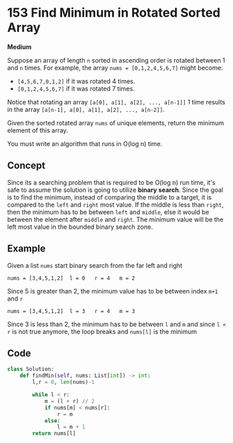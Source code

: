 # 153 Find Minimum in Rotated Sorted Array

**Medium**

Suppose an array of length `n` sorted in ascending order is rotated between 1 and `n` times. For example, the array `nums = [0,1,2,4,5,6,7]` might become:

- `[4,5,6,7,0,1,2]` if it was rotated 4 times.
- `[0,1,2,4,5,6,7]` if it was rotated 7 times.

Notice that rotating an array `[a[0], a[1], a[2], ..., a[n-1]]` 1 time results in the array `[a[n-1], a[0], a[1], a[2], ..., a[n-2]]`.

Given the sorted rotated array `nums` of unique elements, return the minimum element of this array.

You must write an algorithm that runs in O(log n) time.

## Concept

Since its a searching problem that is required to be O(log n) run time, it's safe to assume the solution is going to utilize **binary search**. Since the goal is to find the minimum, instead of comparing the middle to a target, it is compared to the `left` and `right` most value. If the middle is less than `right`, then the minimum has to be between `left` and `middle`, else it would be between the element after `middle` and `right`. The minimum value will be the left most value in the bounded binary search zone.

## Example

Given a list `nums` start binary search from the far left and right

```
nums = [3,4,5,1,2]  l = 0   r = 4   m = 2
```

Since 5 is greater than 2, the minimum value has to be between index `m+1` and `r`

```
nums = [3,4,5,1,2]  l = 3   r = 4   m = 3
```

Since 3 is less than 2, the minimum has to be between `l` and `m` and since `l < r` is not true anymore, the loop breaks and `nums[l]` is the minimum

## Code

```python
class Solution:
    def findMin(self, nums: List[int]) -> int:
        l,r = 0, len(nums)-1

        while l < r:
            m = (l + r) // 2
            if nums[m] < nums[r]:
                r = m
            else:
                l = m + 1
        return nums[l]
```
